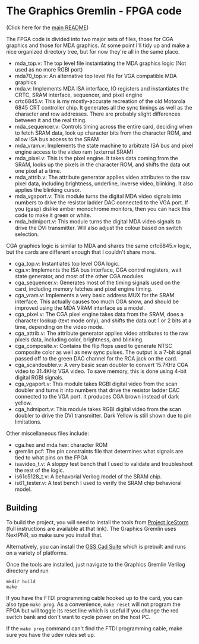 # The Graphics Gremlin - FPGA code

(Click here for the [main README](https://github.com/schlae/graphics-gremlin/blob/main/README.md))

The FPGA code is divided into two major sets of files, those for CGA graphics and those for MDA graphics. At some point I'll tidy up and make a nice organized directory tree, but for now they're all in the same place.

* mda\_top.v: The top level file instantiating the MDA graphics logic (Not used as no more RGBI port)
* mda70\_top.v: An alternative top level file for VGA compatible MDA graphics
* mda.v: Implements MDA ISA interface, IO registers and instantiates the CRTC, SRAM interface, sequencer, and pixel engine
* crtc6845.v: This is my mostly-accurate recreation of the old Motorola 6845 CRT controller chip. It generates all the sync timings as well as the character and row addresses. There are probably slight differences between it and the real thing.
* mda\_sequencer.v: Controls timing across the entire card, deciding when to fetch SRAM data, look up character bits from the character ROM, and allow ISA bus access to the SRAM
* mda\_vram.v: Implements the state machine to arbitrate ISA bus and pixel engine access to the video ram (external SRAM)
* mda\_pixel.v: This is the pixel engine. It takes data coming from the SRAM, looks up the pixels in the character ROM, and shifts the data out one pixel at a time. 
* mda\_attrib.v: The attribute generator applies video attributes to the raw pixel data, including brightness, underline, inverse video, blinking. It also applies the blinking cursor.
* mda\_vgaport.v: This module turns the digital MDA video signals into numbers to drive the resistor ladder DAC connected to the VGA port. If you (gasp) dislike amber monochrome monitors, then you can hack this code to make it green or white.
* mda\_hdmiport.v: This module turns the digital MDA video signals to drive the DVI transmitter. Will also adjust the colour based on switch selection.

CGA graphics logic is similar to MDA and shares the same crtc6845.v logic, but the cards are different enough that I couldn't share more.
* cga\_top.v: Instantiates top level CGA logic.
* cga.v: Implements the ISA bus interface, CGA control registers, wait state generator, and most of the other CGA modules
* cga\_sequencer.v: Generates most of the timing signals used on the card, including memory fetches and pixel engine timing.
* cga\_vram.v: Implements a very basic address MUX for the SRAM interface. This actually causes too much CGA snow, and should be improved using the MDA VRAM interface as a model.
* cga\_pixel.v: The CGA pixel engine takes data from the SRAM, does a character lookup (text mode only), and shifts the data out 1 or 2 bits at a time, depending on the video mode.
* cga\_attrib.v: The attribute generator applies video attributes to the raw pixels data, including color, brightness, and blinking.
* cga\_composite.v: Contains the flip flops used to generate NTSC composite color as well as new sync pulses. The output is a 7-bit signal passed off to the green DAC channel for the RCA jack on the card.
* cga\_scandoubler.v: A very basic scan doubler to convert 15.7KHz CGA video to 31.4KHz VGA video. To save memory, this is done using 4-bit digital RGBI signals.
* cga\_vgaport.v: This module takes RGBI digital video from the scan doubler and turns it into numbers that drive the resistor ladder DAC connected to the VGA port. It produces CGA brown instead of dark yellow.
* cga\_hdmiport.v: This module takes RGBI digital video from the scan doubler to drive the DVI transmitter. Dark Yellow is still shown due to pin limitations.

Other miscellaneous files include:
* cga.hex and mda.hex: character ROM
* gremlin.pcf: The pin constraints file that determines what signals are tied to what pins on the FPGA
* isavideo\_t.v: A sloppy test bench that I used to validate and troubleshoot the rest of the logic.
* is61c5128\_t.v: A behavorial Verilog model of the SRAM chip.
* is61\_tester.v: A test bench I used to verify the SRAM chip behavioral model.

## Building

To build the project, you will need to install the tools from [Project IceStorm](http://www.clifford.at/icestorm/) (full instructions are available at that link). The Graphics Gremlin uses NextPNR, so make sure you install that.

Alternatively, you can install the [OSS Cad Suite](https://github.com/YosysHQ/oss-cad-suite-build) which is prebuilt and runs on a variety of platforms.

Once the tools are installed, just navigate to the Graphics Gremlin Verilog directory and run
```
mkdir build
make
```
If you have the FTDI programming cable hooked up to the card, you can also type `make prog`. As a convenience, `make reset` will not program the FPGA but will toggle its reset line which is useful if you change the red switch bank and don't want to cycle power on the host PC.

If the `make prog` command can't find the FTDI programming cable, make sure you have the udev rules set up.


